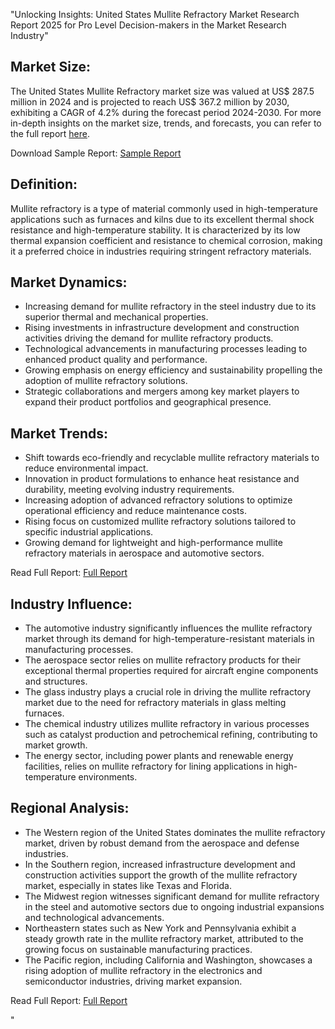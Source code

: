 "Unlocking Insights: United States Mullite Refractory Market Research Report 2025 for Pro Level Decision-makers in the Market Research Industry"

<h2>Market Size:</h2>
<p>The United States Mullite Refractory market size was valued at US$ 287.5 million in 2024 and is projected to reach US$ 367.2 million by 2030, exhibiting a CAGR of 4.2% during the forecast period 2024-2030. For more in-depth insights on the market size, trends, and forecasts, you can refer to the full report <a href='https://www.statsmarketresearch.com/united-states-mullite-refractory-2024-2030-550-8013265'>here</a>.</p>
<p>Download Sample Report: <a href='https://www.statsmarketresearch.com/download-free-sample/8013265/united-states-mullite-refractory-2024-2030-550'>Sample Report</a></p>

<h2>Definition:</h2>
<p>Mullite refractory is a type of material commonly used in high-temperature applications such as furnaces and kilns due to its excellent thermal shock resistance and high-temperature stability. It is characterized by its low thermal expansion coefficient and resistance to chemical corrosion, making it a preferred choice in industries requiring stringent refractory materials.</p>

<h2>Market Dynamics:</h2>
<ul>
<li>Increasing demand for mullite refractory in the steel industry due to its superior thermal and mechanical properties.</li>
<li>Rising investments in infrastructure development and construction activities driving the demand for mullite refractory products.</li>
<li>Technological advancements in manufacturing processes leading to enhanced product quality and performance.</li>
<li>Growing emphasis on energy efficiency and sustainability propelling the adoption of mullite refractory solutions.</li>
<li>Strategic collaborations and mergers among key market players to expand their product portfolios and geographical presence.</li>
</ul>

<h2>Market Trends:</h2>
<ul>
<li>Shift towards eco-friendly and recyclable mullite refractory materials to reduce environmental impact.</li>
<li>Innovation in product formulations to enhance heat resistance and durability, meeting evolving industry requirements.</li>
<li>Increasing adoption of advanced refractory solutions to optimize operational efficiency and reduce maintenance costs.</li>
<li>Rising focus on customized mullite refractory solutions tailored to specific industrial applications.</li>
<li>Growing demand for lightweight and high-performance mullite refractory materials in aerospace and automotive sectors.</li>
</ul>
<p>Read Full Report: <a href='https://www.statsmarketresearch.com/united-states-mullite-refractory-2024-2030-550-8013265'>Full Report</a></p>

<h2>Industry Influence:</h2>
<ul>
<li>The automotive industry significantly influences the mullite refractory market through its demand for high-temperature-resistant materials in manufacturing processes.</li>
<li>The aerospace sector relies on mullite refractory products for their exceptional thermal properties required for aircraft engine components and structures.</li>
<li>The glass industry plays a crucial role in driving the mullite refractory market due to the need for refractory materials in glass melting furnaces.</li>
<li>The chemical industry utilizes mullite refractory in various processes such as catalyst production and petrochemical refining, contributing to market growth.</li>
<li>The energy sector, including power plants and renewable energy facilities, relies on mullite refractory for lining applications in high-temperature environments.</li>
</ul>

<h2>Regional Analysis:</h2>
<ul>
<li>The Western region of the United States dominates the mullite refractory market, driven by robust demand from the aerospace and defense industries.</li>
<li>In the Southern region, increased infrastructure development and construction activities support the growth of the mullite refractory market, especially in states like Texas and Florida.</li>
<li>The Midwest region witnesses significant demand for mullite refractory in the steel and automotive sectors due to ongoing industrial expansions and technological advancements.</li>
<li>Northeastern states such as New York and Pennsylvania exhibit a steady growth rate in the mullite refractory market, attributed to the growing focus on sustainable manufacturing practices.</li>
<li>The Pacific region, including California and Washington, showcases a rising adoption of mullite refractory in the electronics and semiconductor industries, driving market expansion.</li>
</ul>
<p>Read Full Report: <a href='https://www.statsmarketresearch.com/united-states-mullite-refractory-2024-2030-550-8013265'>Full Report</a></p>"
